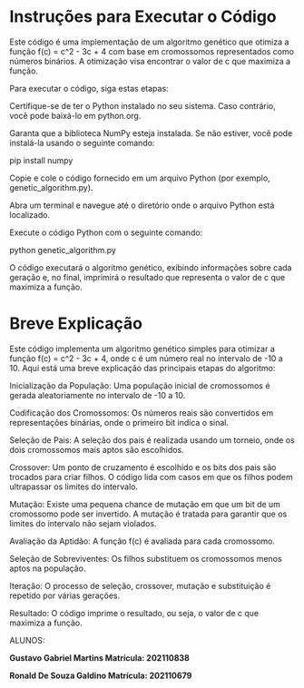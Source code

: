 # Instruções para Executar o Código


Este código é uma implementação de um algoritmo genético que otimiza a função f(c) = c^2 - 3c + 4 com base em cromossomos representados como números binários. A otimização visa encontrar o valor de c que maximiza a função.

Para executar o código, siga estas etapas:

Certifique-se de ter o Python instalado no seu sistema. Caso contrário, você pode baixá-lo em python.org.

Garanta que a biblioteca NumPy esteja instalada. Se não estiver, você pode instalá-la usando o seguinte comando:


pip install numpy


Copie e cole o código fornecido em um arquivo Python (por exemplo, genetic_algorithm.py).

Abra um terminal e navegue até o diretório onde o arquivo Python está localizado.

Execute o código Python com o seguinte comando:

python genetic_algorithm.py

O código executará o algoritmo genético, exibindo informações sobre cada geração e, no final, imprimirá o resultado que representa o valor de c que maximiza a função.

# Breve Explicação
Este código implementa um algoritmo genético simples para otimizar a função f(c) = c^2 - 3c + 4, onde c é um número real no intervalo de -10 a 10. Aqui está uma breve explicação das principais etapas do algoritmo:

Inicialização da População: Uma população inicial de cromossomos é gerada aleatoriamente no intervalo de -10 a 10.

Codificação dos Cromossomos: Os números reais são convertidos em representações binárias, onde o primeiro bit indica o sinal.

Seleção de Pais: A seleção dos pais é realizada usando um torneio, onde os dois cromossomos mais aptos são escolhidos.

Crossover: Um ponto de cruzamento é escolhido e os bits dos pais são trocados para criar filhos. O código lida com casos em que os filhos podem ultrapassar os limites do intervalo.

Mutação: Existe uma pequena chance de mutação em que um bit de um cromossomo pode ser invertido. A mutação é tratada para garantir que os limites do intervalo não sejam violados.

Avaliação da Aptidão: A função f(c) é avaliada para cada cromossomo.

Seleção de Sobreviventes: Os filhos substituem os cromossomos menos aptos na população.

Iteração: O processo de seleção, crossover, mutação e substituição é repetido por várias gerações.

Resultado: O código imprime o resultado, ou seja, o valor de c que maximiza a função.


ALUNOS: 
 
**Gustavo Gabriel Martins  Matrícula: 202110838**

**Ronald De Souza Galdino  Matrícula: 202110679**
